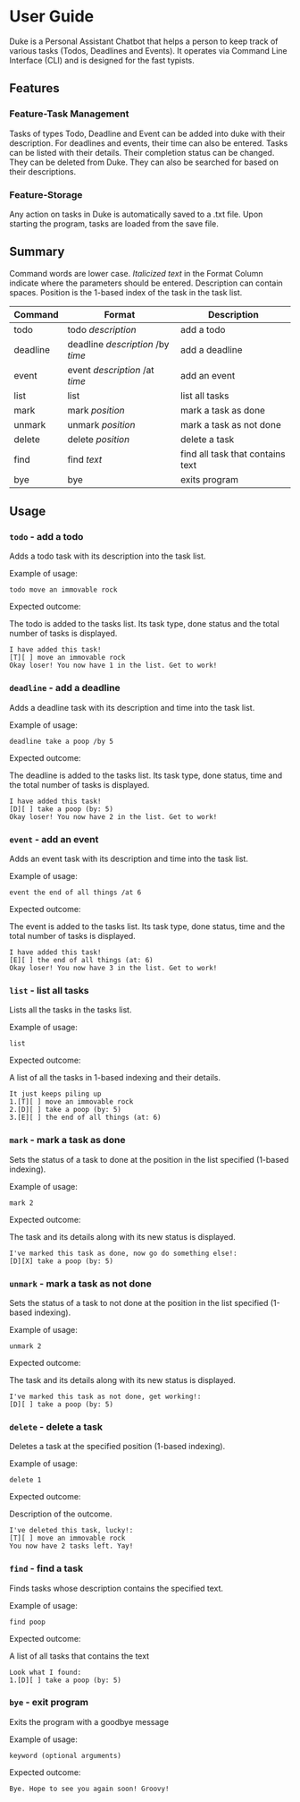 # User Guide

Duke is a Personal Assistant Chatbot that helps a person to keep track of various tasks (Todos, Deadlines and Events). It operates via Command Line Interface (CLI) and is designed for the fast typists. 

## Features 

### Feature-Task Management

Tasks of types Todo, Deadline and Event can be added into duke with their description. For
deadlines and events, their time can also be entered. Tasks can be listed with their
details. Their completion status can be changed. They can be deleted from Duke. They can also be searched for based
on their descriptions.

### Feature-Storage

Any action on tasks in Duke is automatically saved to a .txt file. Upon starting the program, tasks are loaded from the save file.

## Summary

Command words are lower case. *Italicized text* in the Format Column indicate where the parameters should be entered. 
Description can contain spaces. Position is the 1-based index of the task in the task list.

| Command  | Format                            | Description                      |
|----------|-----------------------------------|----------------------------------|
| todo     | todo *description*                | add a todo                       |
| deadline | deadline *description* /by *time* | add a deadline                   |
| event    | event *description* /at *time*    | add an event                     |
| list     | list                              | list all tasks                   |
| mark     | mark *position*                   | mark a task as done              |
| unmark   | unmark *position*                 | mark a task as not done          |
| delete   | delete *position*                 | delete a task                    |
| find     | find *text*                       | find all task that contains text |
| bye      | bye                               | exits program                    |

## Usage

### `todo` - add a todo

Adds a todo task with its description into the task list.

Example of usage: 

`todo move an immovable rock`

Expected outcome:

The todo is added to the tasks list. Its task type, done status and the total number of tasks is displayed.

```
I have added this task!
[T][ ] move an immovable rock
Okay loser! You now have 1 in the list. Get to work!
```
### `deadline` - add a deadline

Adds a deadline task with its description and time into the task list.

Example of usage:

`deadline take a poop /by 5`

Expected outcome:

The deadline is added to the tasks list. Its task type, done status, time and the total number of tasks is displayed.

```
I have added this task!
[D][ ] take a poop (by: 5)
Okay loser! You now have 2 in the list. Get to work!
```
### `event` - add an event

Adds an event task with its description and time into the task list.

Example of usage:

`event the end of all things /at 6`

Expected outcome:

The event is added to the tasks list. Its task type, done status, time and the total number of tasks is displayed.

```
I have added this task!
[E][ ] the end of all things (at: 6)
Okay loser! You now have 3 in the list. Get to work!
```
### `list` - list all tasks

Lists all the tasks in the tasks list.

Example of usage:

`list`

Expected outcome:

A list of all the tasks in 1-based indexing and their details.

```
It just keeps piling up
1.[T][ ] move an immovable rock
2.[D][ ] take a poop (by: 5)
3.[E][ ] the end of all things (at: 6)
```
### `mark` - mark a task as done

Sets the status of a task to done at the position in the list specified (1-based indexing).

Example of usage:

`mark 2`

Expected outcome:

The task and its details along with its new status is displayed.

```
I've marked this task as done, now go do something else!:
[D][X] take a poop (by: 5)
```
### `unmark` - mark a task as not done

Sets the status of a task to not done at the position in the list specified (1-based indexing).

Example of usage:

`unmark 2`

Expected outcome:

The task and its details along with its new status is displayed.

```
I've marked this task as not done, get working!:
[D][ ] take a poop (by: 5)
```
### `delete` - delete a task

Deletes a task at the specified position (1-based indexing).

Example of usage:

`delete 1`

Expected outcome:

Description of the outcome.

```
I've deleted this task, lucky!:
[T][ ] move an immovable rock
You now have 2 tasks left. Yay!
```
### `find` - find a task

Finds tasks whose description contains the specified text.

Example of usage:

`find poop`

Expected outcome:

A list of all tasks that contains the text

```
Look what I found:
1.[D][ ] take a poop (by: 5)
```
### `bye` - exit program

Exits the program with a goodbye message

Example of usage:

`keyword (optional arguments)`

Expected outcome:



```
Bye. Hope to see you again soon! Groovy!
```